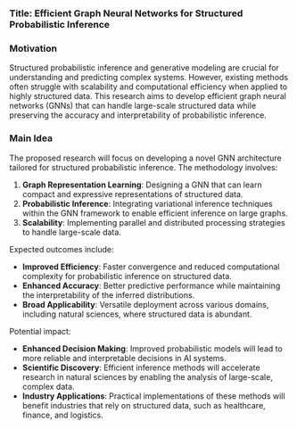 ### Title: Efficient Graph Neural Networks for Structured Probabilistic Inference

### Motivation
Structured probabilistic inference and generative modeling are crucial for understanding and predicting complex systems. However, existing methods often struggle with scalability and computational efficiency when applied to highly structured data. This research aims to develop efficient graph neural networks (GNNs) that can handle large-scale structured data while preserving the accuracy and interpretability of probabilistic inference.

### Main Idea
The proposed research will focus on developing a novel GNN architecture tailored for structured probabilistic inference. The methodology involves:
1. **Graph Representation Learning**: Designing a GNN that can learn compact and expressive representations of structured data.
2. **Probabilistic Inference**: Integrating variational inference techniques within the GNN framework to enable efficient inference on large graphs.
3. **Scalability**: Implementing parallel and distributed processing strategies to handle large-scale data.

Expected outcomes include:
- **Improved Efficiency**: Faster convergence and reduced computational complexity for probabilistic inference on structured data.
- **Enhanced Accuracy**: Better predictive performance while maintaining the interpretability of the inferred distributions.
- **Broad Applicability**: Versatile deployment across various domains, including natural sciences, where structured data is abundant.

Potential impact:
- **Enhanced Decision Making**: Improved probabilistic models will lead to more reliable and interpretable decisions in AI systems.
- **Scientific Discovery**: Efficient inference methods will accelerate research in natural sciences by enabling the analysis of large-scale, complex data.
- **Industry Applications**: Practical implementations of these methods will benefit industries that rely on structured data, such as healthcare, finance, and logistics.